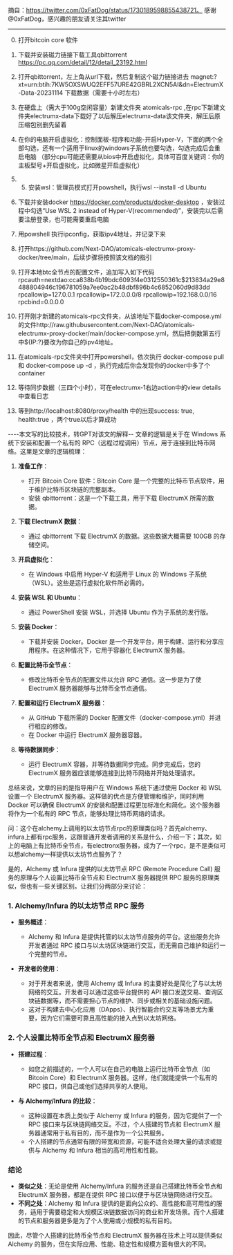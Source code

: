 摘自：https://twitter.com/0xFatDog/status/1730189598855438721。 感谢@0xFatDog，感兴趣的朋友请关注其twitter


  
-------------------------------
0.  打开bitcoin core 软件
1. 下载并安装磁力链接下载工具qbittorrent https://pc.qq.com/detail/12/detail_23192.html
2. 打开qbittorrent，左上角从url下载，然后复制这个磁力链接进去 magnet:?xt=urn:btih:7KW5OXSWUQ2EFF57URE42GBRL2XCN5AI&dn=ElectrumX-Data-20231114 下载数据（需要十小时左右）
3. 在硬盘上（需大于100g空闲容量）新建文件夹 atomicals-rpc ,在rpc下新建文件夹electrumx-data下载好了以后解压electrumx-data该文件夹，解压后原压缩包别删先留着
4.  在你的电脑开启虚拟化：控制面板-程序和功能-开启Hyper-V，下面的两个全部勾选，还有一个适用于linux的windows子系统也要勾选，勾选完成后会重启电脑 （部分cpu可能还需要从bios中开启虚拟化，具体可百度关键词：你的主板型号+开启虚拟化，比如微星开启虚拟化）
5.  5. 安装wsl：管理员模式打开powshell，执行wsl --install -d Ubuntu
6. 下载并安装docker https://docker.com/products/docker-desktop ，安装过程中勾选“Use WSL 2 instead of Hyper-V(recommended)”，安装完以后需要注册登录，也可能需要重启电脑
7. 用powshell 执行ipconfig，获取ipv4地址，并记录下来
8. 打开https://github.com/Next-DAO/atomicals-electrumx-proxy-docker/tree/main，后续步骤将按照该文档的指引
9.  打开本地btc全节点的配置文件，追加写入如下代码
rpcauth=nextdao:cca838b4b19bdc6093f4e0312550361c$213834a29e8488804946c196781059a7ee0ac2b48dbf896b4c6852060d9d83dd
rpcallowip=127.0.0.1
rpcallowip=172.0.0.0/8
rpcallowip=192.168.0.0/16
rpcbind=0.0.0.0

10.  打开刚才新建的atomicals-rpc文件夹，从该地址下载docker-compose.yml的文件http://raw.githubusercontent.com/Next-DAO/atomicals-electrumx-proxy-docker/main/docker-compose.yml，然后把倒数第五行中${IP:?}要改为你自己的ipv4地址。
11.  在atomicals-rpc文件夹中打开powershell，依次执行 docker-compose pull 和 docker-compose up -d ，执行完成后你会发现你的docker中多了个container
12.  等待同步数据（三四个小时），可在electrumx-1右边action中的view details中查看日志
13.  等到http://localhost:8080/proxy/health 中的出现success: true, health:true ，两个true以后才算成功


----本文写的比较技术，转GPT对该文的解释--
文章的逻辑是关于在 Windows 系统下安装和配置一个私有的 RPC（远程过程调用）节点，用于连接到比特币网络。这里是文章的逻辑梳理：

1. **准备工作**：
   - 打开 Bitcoin Core 软件：Bitcoin Core 是一个完整的比特币节点软件，用于维护比特币区块链的完整副本。
   - 安装 qbittorrent：这是一个下载工具，用于下载 ElectrumX 所需的数据。

2. **下载 ElectrumX 数据**：
   - 通过 qbittorrent 下载 ElectrumX 的数据。这些数据大概需要 100GB 的存储空间。

3. **开启虚拟化**：
   - 在 Windows 中启用 Hyper-V 和适用于 Linux 的 Windows 子系统（WSL）。这些是运行虚拟化软件所必需的。

4. **安装 WSL 和 Ubuntu**：
   - 通过 PowerShell 安装 WSL，并选择 Ubuntu 作为子系统的发行版。

5. **安装 Docker**：
   - 下载并安装 Docker。Docker 是一个开发平台，用于构建、运行和分享应用程序。在这种情况下，它用于容器化 ElectrumX 服务器。

6. **配置比特币全节点**：
   - 修改比特币全节点的配置文件以允许 RPC 通信。这一步是为了使 ElectrumX 服务器能够与比特币全节点通信。

7. **配置和运行 ElectrumX 服务器**：
   - 从 GitHub 下载所需的 Docker 配置文件（docker-compose.yml）并进行相应的修改。
   - 在 Docker 中运行 ElectrumX 服务器容器。

8. **等待数据同步**：
   - 运行 ElectrumX 容器，并等待数据同步完成。同步完成后，您的 ElectrumX 服务器应该能够连接到比特币网络并开始处理请求。

总结来说，文章的目的是指导用户在 Windows 系统下通过使用 Docker 和 WSL 设置一个 ElectrumX 服务器。这样做的优点是方便管理和维护，同时利用 Docker 可以确保 ElectrumX 的安装和配置过程更加标准化和简化。这个服务器将作为一个私有的 RPC 节点，能够处理比特币网络的请求。

问：这个在alchemy上调用的以太坊节点rpc的原理类似吗？首先alchemy、infura上都有rpc服务，这跟普通开发者调用的关系是什么，介绍一下；其次，如上的电脑上有比特币全节点，有electronx服务器，成为了一个rpc，是不是类似可以想alchemy一样提供以太坊节点服务了？

是的，Alchemy 或 Infura 提供的以太坊节点 RPC (Remote Procedure Call) 服务的原理与个人设置比特币全节点和 ElectrumX 服务器提供 RPC 服务的原理类似，但也有一些关键区别。让我们分两部分来讨论：

### 1. Alchemy/Infura 的以太坊节点 RPC 服务

- **服务概述**：
  - Alchemy 和 Infura 是提供托管的以太坊节点服务的平台。这些服务允许开发者通过 RPC 接口与以太坊区块链进行交互，而无需自己维护和运行一个完整的节点。
  
- **开发者的使用**：
  - 对于开发者来说，使用 Alchemy 或 Infura 的主要好处是简化了与以太坊网络的交互。开发者可以通过这些平台提供的 API 接口发送交易、查询区块链数据等，而不需要担心节点的维护、同步或相关的基础设施问题。
  - 这对于构建去中心化应用（DApps）、执行智能合约交互等场景尤为重要，因为它们需要可靠且高性能的接入点到以太坊网络。

### 2. 个人设置比特币全节点和 ElectrumX 服务器

- **搭建过程**：
  - 如您之前描述的，一个人可以在自己的电脑上运行比特币全节点（如 Bitcoin Core）和 ElectrumX 服务器。这样，他们就能提供一个私有的 RPC 接口，供自己或他们选择共享的人使用。
  
- **与 Alchemy/Infura 的比较**：
  - 这种设置在本质上类似于 Alchemy 或 Infura 的服务，因为它提供了一个 RPC 接口来与区块链网络交互。不过，个人搭建的节点和 ElectrumX 服务器通常用于私有目的，而不是作为一个公共服务。
  - 个人搭建的节点通常有限的带宽和资源，可能不适合处理大量的请求或提供与 Alchemy 和 Infura 相当的高可用性和性能。

### 结论

- **类似之处**：无论是使用 Alchemy/Infura 的服务还是自己搭建比特币全节点和 ElectrumX 服务器，都是在提供 RPC 接口以便于与区块链网络进行交互。
- **不同之处**：Alchemy 和 Infura 提供的是面向公众的、高性能和高可用性的服务，适用于需要稳定和大规模区块链数据访问的商业和开发场景。而个人搭建的节点和服务器更多是为了个人使用或小规模的私有目的。

因此，尽管个人搭建的比特币全节点和 ElectrumX 服务器在技术上可以提供类似 Alchemy 的服务，但在实际应用、性能、稳定性和规模方面有很大的不同。
